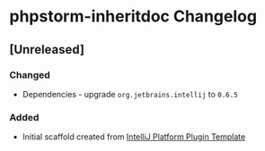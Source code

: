 <!-- Keep a Changelog guide -> https://keepachangelog.com -->

# phpstorm-inheritdoc Changelog

## [Unreleased]
### Changed
- Dependencies - upgrade `org.jetbrains.intellij` to `0.6.5`

### Added
- Initial scaffold created from [IntelliJ Platform Plugin Template](https://github.com/JetBrains/intellij-platform-plugin-template)
